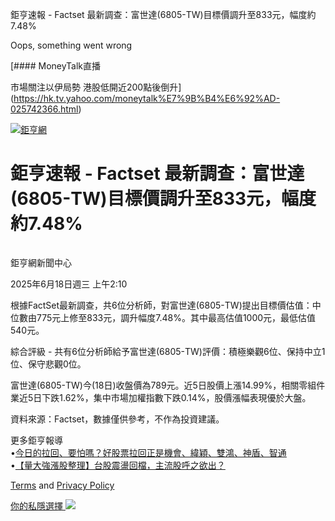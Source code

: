 鉅亨速報 - Factset 最新調查：富世達(6805-TW)目標價調升至833元，幅度約7.48% 


Oops, something went wrong

 

[#### MoneyTalk直播

市場關注以伊局勢 港股低開近200點後倒升](https://hk.tv.yahoo.com/moneytalk%E7%9B%B4%E6%92%AD-025742366.html)

[![鉅亨網](https://s.yimg.com/ny/api/res/1.2/UM5hrThmhlnSiBO4o4qlLg--/YXBwaWQ9aGlnaGxhbmRlcjt3PTE0NjtoPTQ4O2NmPXdlYnA-/https://s.yimg.com/os/creatr-uploaded-images/2020-01/147c7630-36ab-11ea-ae7c-5ee7a0016555)](http://www.cnyes.com/ "鉅亨網")

# 鉅亨速報 - Factset 最新調查：富世達(6805-TW)目標價調升至833元，幅度約7.48%

![](data:image/gif;base64,R0lGODlhAQABAIAAAAAAAP///ywAAAAAAQABAAACAUwAOw==)

鉅亨網新聞中心

2025年6月18日週三 上午2:10

根據FactSet最新調查，共6位分析師，對富世達(6805-TW)提出目標價估值：中位數由775元上修至833元，調升幅度7.48%。其中最高估值1000元，最低估值540元。

綜合評級 - 共有6位分析師給予富世達(6805-TW)評價：積極樂觀6位、保持中立1位、保守悲觀0位。

富世達(6805-TW)今(18日)收盤價為789元。近5日股價上漲14.99%，相關零組件業近5日下跌1.62%，集中市場加權指數下跌0.14%，股價漲幅表現優於大盤。

資料來源：Factset，數據僅供參考，不作為投資建議。

更多鉅亨報導  
•[今日的拉回、要怕嗎？好股票拉回正是機會、緯穎、雙鴻、神盾、智通](https://news.cnyes.com/news/id/6022424?utm_source=yahoo&utm_medium=RSS&utm_campaign=relate)  
•[【量大強漲股整理】台股震盪回檔，主流股呼之欲出？](https://news.cnyes.com/news/id/6022390?utm_source=yahoo&utm_medium=RSS&utm_campaign=relate)

[Terms](https://guce.yahoo.com/terms?locale=zh-Hant-HK)  and [Privacy Policy](https://guce.yahoo.com/privacy-policy?locale=zh-Hant-HK)

[你的私隱選擇 ![](https://s.yimg.com/dv/static/siteApp/img/privacy-choice-control.png)](https://guce.yahoo.com/state-controls?locale=zh-Hant-HK&state=VA)